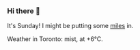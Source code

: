 ### Hi there :wave:

It's Sunday! I might be putting some [miles](https://www.strava.com/athletes/889963) in.

Weather in Toronto: mist, at +6°C.
